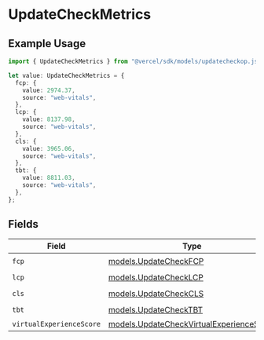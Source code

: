 # UpdateCheckMetrics

## Example Usage

```typescript
import { UpdateCheckMetrics } from "@vercel/sdk/models/updatecheckop.js";

let value: UpdateCheckMetrics = {
  fcp: {
    value: 2974.37,
    source: "web-vitals",
  },
  lcp: {
    value: 8137.98,
    source: "web-vitals",
  },
  cls: {
    value: 3965.06,
    source: "web-vitals",
  },
  tbt: {
    value: 8811.03,
    source: "web-vitals",
  },
};
```

## Fields

| Field                                                                                      | Type                                                                                       | Required                                                                                   | Description                                                                                |
| ------------------------------------------------------------------------------------------ | ------------------------------------------------------------------------------------------ | ------------------------------------------------------------------------------------------ | ------------------------------------------------------------------------------------------ |
| `fcp`                                                                                      | [models.UpdateCheckFCP](../models/updatecheckfcp.md)                                       | :heavy_check_mark:                                                                         | N/A                                                                                        |
| `lcp`                                                                                      | [models.UpdateCheckLCP](../models/updatechecklcp.md)                                       | :heavy_check_mark:                                                                         | N/A                                                                                        |
| `cls`                                                                                      | [models.UpdateCheckCLS](../models/updatecheckcls.md)                                       | :heavy_check_mark:                                                                         | N/A                                                                                        |
| `tbt`                                                                                      | [models.UpdateCheckTBT](../models/updatechecktbt.md)                                       | :heavy_check_mark:                                                                         | N/A                                                                                        |
| `virtualExperienceScore`                                                                   | [models.UpdateCheckVirtualExperienceScore](../models/updatecheckvirtualexperiencescore.md) | :heavy_minus_sign:                                                                         | N/A                                                                                        |